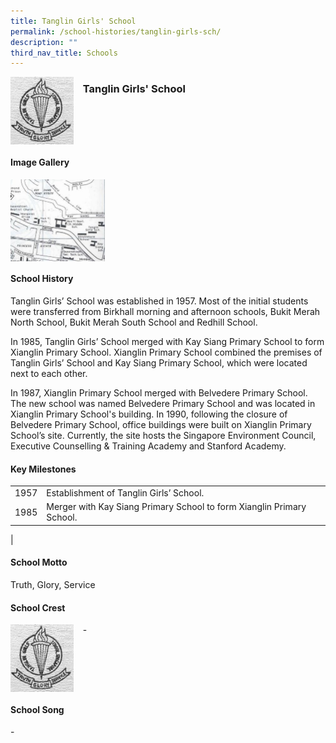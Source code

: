 ```yaml
---
title: Tanglin Girls' School
permalink: /school-histories/tanglin-girls-sch/
description: ""
third_nav_title: Schools
---
```

<img src="/images/tanglingirlssch1.png" style="width:20%;margin-right:15px;" align = "left">

### **Tanglin Girls' School**

<br clear="left">

#### **Image Gallery**

<p><a href="https://staging.d1yxymztqoj7qn.amplifyapp.com/images/tanglingirlssch2.jpg">  
<img src="/images/tanglingirlssch2.jpg" style="width:30%;margin-right:15px;" align = "left">
</a></p>

<br clear="left">

#### **School History**
Tanglin Girls’ School was established in 1957. Most of the initial students were transferred from Birkhall morning and afternoon schools, Bukit Merah North School, Bukit Merah South School and Redhill School.

In 1985, Tanglin Girls’ School merged with Kay Siang Primary School to form Xianglin Primary School. Xianglin Primary School combined the premises of Tanglin Girls’ School and Kay Siang Primary School, which were located next to each other.

In 1987, Xianglin Primary School merged with Belvedere Primary School. The new school was named Belvedere Primary School and was located in Xianglin Primary School's building. In 1990, following the closure of Belvedere Primary School, office buildings were built on Xianglin Primary School’s site. Currently, the site hosts the Singapore Environment Council, Executive Counselling & Training Academy and Stanford Academy.

#### **Key Milestones**

|  |  |
|:---:|---|
| 1957 | Establishment of Tanglin Girls’ School. |
| 1985 | Merger with Kay Siang Primary School to form Xianglin Primary School. |
|

#### **School Motto**
Truth, Glory, Service

#### **School Crest**
<img src="/images/tanglingirlssch1.png" style="width:20%;margin-right:15px;" align = "left">

\-

<br clear="left">

#### **School Song**

\-